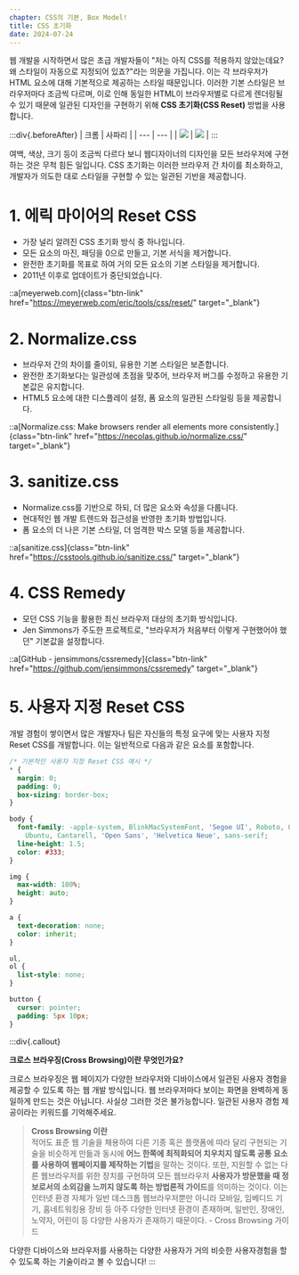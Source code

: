 ```yaml
---
chapter: CSS의 기본, Box Model!
title: CSS 초기화
date: 2024-07-24
---
```


웹 개발을 시작하면서 많은 초급 개발자들이 "저는 아직 CSS를 적용하지 않았는데요? 왜 스타일이 자동으로 지정되어 있죠?"라는 의문을 가집니다. 이는 각 브라우저가 HTML 요소에 대해 기본적으로 제공하는 스타일 때문입니다. 이러한 기본 스타일은 브라우저마다 조금씩 다르며, 이로 인해 동일한 HTML이 브라우저별로 다르게 렌더링될 수 있기 때문에 일관된 디자인을 구현하기 위해 **CSS 초기화(CSS Reset)** 방법을 사용합니다.

:::div{.beforeAfter}
| 크롬 | 사파리 |
| --- | --- |
| ![](/images/basecamp-html-css/chapter05/03-1.png) | ![](/images/basecamp-html-css/chapter05/03-2.png) |
:::

여백, 색상, 크기 등이 조금씩 다르다 보니 웹디자이너의 디자인을 모든 브라우저에 구현하는 것은 무척 힘든 일입니다. CSS 초기화는 이러한 브라우저 간 차이를 최소화하고, 개발자가 의도한 대로 스타일을 구현할 수 있는 일관된 기반을 제공합니다.

# 1. 에릭 마이어의 Reset CSS

- 가장 널리 알려진 CSS 초기화 방식 중 하나입니다.
- 모든 요소의 마진, 패딩을 0으로 만들고, 기본 서식을 제거합니다.
- 완전한 초기화를 목표로 하여 거의 모든 요소의 기본 스타일을 제거합니다.
- 2011년 이후로 업데이트가 중단되었습니다.

::a[meyerweb.com]{class="btn-link" href="https://meyerweb.com/eric/tools/css/reset/" target="\_blank"}

# 2. Normalize.css

- 브라우저 간의 차이를 줄이되, 유용한 기본 스타일은 보존합니다.
- 완전한 초기화보다는 일관성에 초점을 맞추어, 브라우저 버그를 수정하고 유용한 기본값은 유지합니다.
- HTML5 요소에 대한 디스플레이 설정, 폼 요소의 일관된 스타일링 등을 제공합니다.

::a[Normalize.css: Make browsers render all elements more consistently.]{class="btn-link" href="https://necolas.github.io/normalize.css/" target="\_blank"}

# 3. sanitize.css

- Normalize.css를 기반으로 하되, 더 많은 요소와 속성을 다룹니다.
- 현대적인 웹 개발 트렌드와 접근성을 반영한 초기화 방법입니다.
- 폼 요소의 더 나은 기본 스타일, 더 엄격한 박스 모델 등을 제공합니다.

::a[sanitize.css]{class="btn-link" href="https://csstools.github.io/sanitize.css/" target="\_blank"}

# 4. CSS Remedy

- 모던 CSS 기능을 활용한 최신 브라우저 대상의 초기화 방식입니다.
- Jen Simmons가 주도한 프로젝트로, "브라우저가 처음부터 이렇게 구현했어야 했던" 기본값을 설정합니다.

::a[GitHub - jensimmons/cssremedy]{class="btn-link" href="https://github.com/jensimmons/cssremedy" target="\_blank"}

# 5. 사용자 지정 Reset CSS

개발 경험이 쌓이면서 많은 개발자나 팀은 자신들의 특정 요구에 맞는 사용자 지정 Reset CSS를 개발합니다. 이는 일반적으로 다음과 같은 요소를 포함합니다.

```css
/* 기본적인 사용자 지정 Reset CSS 예시 */
* {
  margin: 0;
  padding: 0;
  box-sizing: border-box;
}

body {
  font-family: -apple-system, BlinkMacSystemFont, 'Segoe UI', Roboto, Oxygen,
    Ubuntu, Cantarell, 'Open Sans', 'Helvetica Neue', sans-serif;
  line-height: 1.5;
  color: #333;
}

img {
  max-width: 100%;
  height: auto;
}

a {
  text-decoration: none;
  color: inherit;
}

ul,
ol {
  list-style: none;
}

button {
  cursor: pointer;
  padding: 5px 10px;
}
```

:::div{.callout}

**크로스 브라우징(Cross Browsing)이란 무엇인가요?**

크로스 브라우징은 웹 페이지가 다양한 브라우저와 디바이스에서 일관된 사용자 경험을 제공할 수 있도록 하는 웹 개발 방식입니다. 웹 브라우저마다 보이는 화면을 완벽하게 동일하게 만드는 것은 아닙니다. 사실상 그러한 것은 불가능합니다. 일관된 사용자 경험 제공이라는 키워드를 기억해주세요.

> **Cross Browsing 이란**  
> 적어도 표준 웹 기술을 채용하여 다른 기종 혹은 플랫폼에 따라 달리 구현되는 기술을 비슷하게 만듦과 동시에 **어느 한쪽에 최적화되어 치우치지 않도록 공통 요소를 사용하여 웹페이지를 제작하는 기법**을 말하는 것이다. 또한, 지원할 수 없는 다른 웹브라우저를 위한 장치를 구현하여 모든 웹브라우저 **사용자가 방문했을 때 정보로서의 소외감을 느끼지 않도록 하는 방법론적 가이드**를 의미하는 것이다. 이는 인터넷 환경 자체가 일반 데스크톱 웹브라우저뿐만 아니라 모바일, 임베디드 기기, 홈네트워킹용 장비 등 아주 다양한 인터넷 환경이 존재하며, 일반인, 장애인, 노약자, 어린이 등 다양한 사용자가 존재하기 때문이다. - Cross Browsing 가이드

다양한 디바이스와 브라우저를 사용하는 다양한 사용자가 거의 비슷한 사용자경험을 할 수 있도록 하는 기술이라고 볼 수 있습니다!
:::
